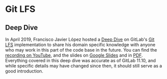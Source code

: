 # Git LFS

## Deep Dive

In April 2019, Francisco Javier López hosted a [Deep Dive](https://gitlab.com/gitlab-org/create-stage/issues/1)
on GitLab's [Git LFS](../topics/git/lfs/index.md) implementation to share his domain
specific knowledge with anyone who may work in this part of the code base in the future.
You can find the [recording on YouTube](https://www.youtube.com/watch?v=Yyxwcksr0Qc),
and the slides on [Google Slides](https://docs.google.com/presentation/d/1E-aw6-z0rYd0346YhIWE7E9A65zISL9iIMAOq2zaw9E/edit)
and in [PDF](https://gitlab.com/gitlab-org/create-stage/uploads/07a89257a140db067bdfb484aecd35e1/Git_LFS_Deep_Dive__Create_.pdf).
Everything covered in this deep dive was accurate as of GitLab 11.10, and while specific
details may have changed since then, it should still serve as a good introduction.

